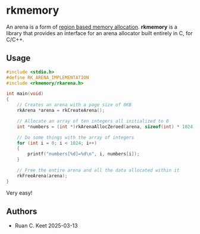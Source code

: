 # rkmemory
An arena is a form of [region based memory allocation](https://en.wikipedia.org/wiki/Region-based_memory_management). <b>rkmemory</b> is a library that provides an interface for an arena allocator built entirely in C, for C/C++.

## Usage

```c
#include <stdio.h>
#define RK_ARENA_IMPLEMENTATION
#include <rkmemory/rkarena.h>

int main(void)
{
    // Creates an arena with a page size of 8KB
    rkArena *arena = rkCreateArena();

    // Allocate an array of ten integers all initialized to 0
    int *numbers = (int *)rkArenaAllocZeroed(arena, sizeof(int) * 1024);

    // Do some things with the array of integers
    for (int i = 0; i < 1024; i++)
    {
        printf("numbers[%d]=%d\n", i, numbers[i]);
    }

    // Free the entire arena and all the data allocated within it
    rkFreeArena(arena);
}
```

Very easy!

## Authors
- Ruan C. Keet
  2025-03-13
